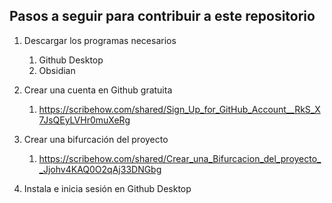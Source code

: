 ## Pasos a seguir para contribuir a este repositorio

1. Descargar los programas necesarios
	1. Github Desktop
	2. Obsidian
	   
2. Crear una cuenta en Github gratuita 
	1. https://scribehow.com/shared/Sign_Up_for_GitHub_Account__RkS_X7JsQEyLVHr0muXeRg

3. Crear una bifurcación del proyecto 
	1. https://scribehow.com/shared/Crear_una_Bifurcacion_del_proyecto__Jjohv4KAQ0O2qAj33DNGbg
	   
4. Instala e inicia sesión en Github Desktop
   